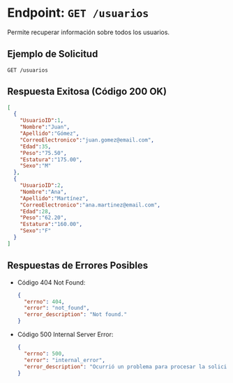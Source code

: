 # Endpoint: `GET /usuarios`

Permite recuperar información sobre todos los usuarios.

## Ejemplo de Solicitud
```http
GET /usuarios
```

## Respuesta Exitosa (Código 200 OK)
```json
[
  {
    "UsuarioID":1,
    "Nombre":"Juan",
    "Apellido":"Gómez",
    "CorreoElectronico":"juan.gomez@email.com",
    "Edad":35,
    "Peso":"75.50",
    "Estatura":"175.00",
    "Sexo":"M"
  },
  {
    "UsuarioID":2,
    "Nombre":"Ana",
    "Apellido":"Martínez",
    "CorreoElectronico":"ana.martinez@email.com",
    "Edad":28,
    "Peso":"62.20",
    "Estatura":"160.00",
    "Sexo":"F"
  }
]
```

## Respuestas de Errores Posibles
- Código 404 Not Found:

  ```json
  {
    "errno": 404,
    "error": "not_found",
    "error_description": "Not found."
  }
  ```

- Código 500 Internal Server Error:
  ```json
  {
    "errno": 500,
    "error": "internal_error",
    "error_description": "Ocurrió un problema para procesar la solicitud"
  }
  ``` 
